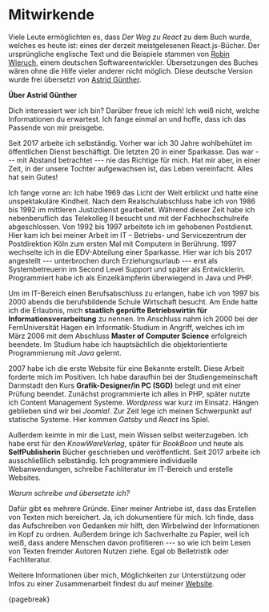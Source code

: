 # Mitwirkende

Viele Leute ermöglichten es, dass *Der Weg zu React* zu dem Buch wurde, welches es heute ist: eines der derzeit meistgelesenen React.js-Bücher. Der ursprüngliche englische Text und die Beispiele stammen von [Robin Wieruch](https://www.robinwieruch.de/), einem deutschen Softwareentwickler. Übersetzungen des Buches wären ohne die Hilfe vieler anderer nicht möglich. Diese deutsche Version wurde frei übersetzt von [Astrid Günther](https://www.astrid-guenther.de).

__Über Astrid Günther__

Dich interessiert wer ich bin? Darüber freue ich mich! Ich weiß nicht, welche Informationen du erwartest. Ich fange einmal an und hoffe, dass ich das Passende von mir preisgebe.

Seit 2017 arbeite ich selbständig. Vorher war ich 30 Jahre wohlbehütet im öffentlichen Dienst beschäftigt. Die letzten 20 in einer Sparkasse. Das war --- mit Abstand betrachtet --- nie das Richtige für mich. Hat mir aber, in einer Zeit, in der unsere Tochter aufgewachsen ist, das Leben vereinfacht. Alles hat sein Gutes!

Ich fange vorne an: Ich habe 1969 das Licht der Welt erblickt und hatte eine unspektakuläre Kindheit. Nach dem Realschulabschluss habe ich von 1986 bis 1992 im mittleren Justizdienst gearbeitet. Während dieser Zeit habe ich nebenberuflich das Telekolleg II besucht und mit der Fachhochschulreife abgeschlossen. Von 1992 bis 1997 arbeitete ich im gehobenen Postdienst. Hier kam ich bei meiner Arbeit im IT – Betriebs- und Servicezentrum der Postdirektion Köln zum ersten Mal mit Computern in Berührung. 1997 wechselte ich in die EDV-Abteilung einer Sparkasse. Hier war ich bis 2017 angestellt --- unterbrochen durch Erziehungsurlaub --- erst als Systembetreuerin im Second Level Support und später als Entwicklerin. Programmiert habe ich als Einzelkämpferin überwiegend in Java und PHP.

Um im IT-Bereich einen Berufsabschluss zu erlangen, habe ich von 1997 bis 2000 abends die berufsbildende Schule Wirtschaft besucht. Am Ende hatte ich die Erlaubnis, mich __staatlich geprüfte Betriebswirtin für Informationsverarbeitung__ zu nennen. Im Anschluss nahm ich 2000 bei der FernUniversität Hagen ein Informatik-Studium in Angriff, welches ich im März 2006 mit dem Abschluss __Master of Computer Science__ erfolgreich beendete. Im Studium habe ich hauptsächlich die objektorientierte Programmierung mit *Java* gelernt.

2007 habe ich die erste Website für eine Bekannte erstellt. Diese Arbeit forderte mich im Positiven. Ich habe daraufhin bei der Studiengemeinschaft Darmstadt den Kurs __Grafik-Designer/in PC (SGD)__ belegt und mit einer Prüfung beendet. Zunächst programmierte ich alles in PHP, später nutzte ich Content Management Systeme. *Wordpress* war kurz im Einsatz. Hängen geblieben sind wir bei *Joomla!*. Zur Zeit lege ich meinen Schwerpunkt auf statische Systeme. Hier kommen *Gatsby* und *React* ins Spiel.

 Außerdem keimte in mir die Lust, mein Wissen selbst weiterzugeben. Ich habe erst für den *KnowWareVerlag*, später für *BookBoon* und heute als __SelfPublisherin__ Bücher geschrieben und veröffentlicht. Seit 2017 arbeite ich ausschließlich selbständig. Ich programmiere individuelle Webanwendungen, schreibe Fachliteratur im IT-Bereich und erstelle Websites.

*Warum schreibe und übersetzte ich?*

 Dafür gibt es mehrere Gründe. Einer meiner Antriebe ist, dass das Erstellen von Texten mich bereichert. Ja, ich dokumentiere für mich. Ich finde, dass das Aufschreiben von Gedanken mir hilft, den Wirbelwind der Informationen im Kopf zu ordnen. Außerdem bringe ich Sachverhalte zu Papier, weil ich weiß, dass andere Menschen davon profitieren --- so wie ich beim Lesen von Texten fremder Autoren Nutzen ziehe. Egal ob Belletristik oder Fachliteratur.

Weitere Informationen über mich, Möglichkeiten zur Unterstützung oder Infos zu einer Zusammenarbeit findest du auf meiner [Website](https://www.astrid-guenther.de).

{pagebreak}
